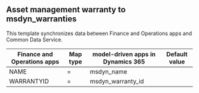 ## Asset management warranty to msdyn_warranties

This template synchronizes data between Finance and Operations apps and Common Data Service.

Finance and Operations apps | Map type | model-driven apps in Dynamics 365 | Default value
---|---|---|---
NAME | = | msdyn_name | 
WARRANTYID | = | msdyn_warranty_id | 

